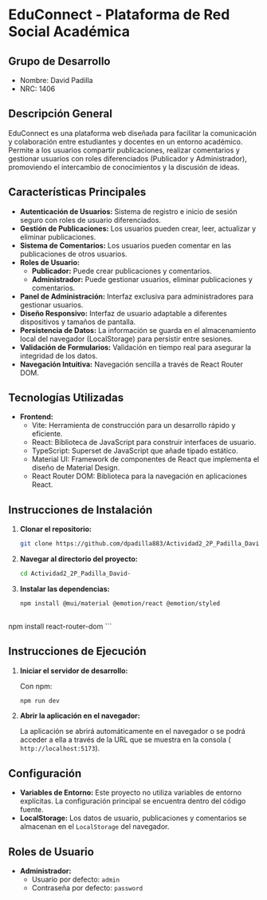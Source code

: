 # EduConnect - Plataforma de Red Social Académica

## Grupo de Desarrollo

*   Nombre: David Padilla
*   NRC: 1406

## Descripción General

EduConnect es una plataforma web diseñada para facilitar la comunicación y colaboración entre estudiantes y docentes en un entorno académico. Permite a los usuarios compartir publicaciones, realizar comentarios y gestionar usuarios con roles diferenciados (Publicador y Administrador), promoviendo el intercambio de conocimientos y la discusión de ideas.

## Características Principales

*   **Autenticación de Usuarios:** Sistema de registro e inicio de sesión seguro con roles de usuario diferenciados.
*   **Gestión de Publicaciones:**  Los usuarios pueden crear, leer, actualizar y eliminar publicaciones.
*   **Sistema de Comentarios:**  Los usuarios pueden comentar en las publicaciones de otros usuarios.
*   **Roles de Usuario:**
    *   **Publicador:** Puede crear publicaciones y comentarios.
    *   **Administrador:**  Puede gestionar usuarios, eliminar publicaciones y comentarios.
*   **Panel de Administración:**  Interfaz exclusiva para administradores para gestionar usuarios.
*   **Diseño Responsivo:**  Interfaz de usuario adaptable a diferentes dispositivos y tamaños de pantalla.
*   **Persistencia de Datos:**  La información se guarda en el almacenamiento local del navegador (LocalStorage) para persistir entre sesiones.
*   **Validación de Formularios:**  Validación en tiempo real para asegurar la integridad de los datos.
*   **Navegación Intuitiva:**  Navegación sencilla a través de React Router DOM.

## Tecnologías Utilizadas

*   **Frontend:**
    *   Vite:  Herramienta de construcción para un desarrollo rápido y eficiente.
    *   React:  Biblioteca de JavaScript para construir interfaces de usuario.
    *   TypeScript:  Superset de JavaScript que añade tipado estático.
    *   Material UI:  Framework de componentes de React que implementa el diseño de Material Design.
    *   React Router DOM:  Biblioteca para la navegación en aplicaciones React.

## Instrucciones de Instalación

1.  **Clonar el repositorio:**

    ```bash
    git clone https://github.com/dpadilla883/Actividad2_2P_Padilla_David-.git
    ```

2.  **Navegar al directorio del proyecto:**

    ```bash
    cd Actividad2_2P_Padilla_David-
    ```

3.  **Instalar las dependencias:**

       ```bash
    npm install @mui/material @emotion/react @emotion/styled
           
   npm install react-router-dom
    ```

## Instrucciones de Ejecución

1.  **Iniciar el servidor de desarrollo:**

    Con npm:

    ```bash
    npm run dev
    ```

2.  **Abrir la aplicación en el navegador:**

    La aplicación se abrirá automáticamente en el navegador o se podrá acceder a ella a través de la URL que se muestra en la consola ( `http://localhost:5173`).

## Configuración

*   **Variables de Entorno:** Este proyecto no utiliza variables de entorno explícitas. La configuración principal se encuentra dentro del código fuente.
*   **LocalStorage:** Los datos de usuario, publicaciones y comentarios se almacenan en el `LocalStorage` del navegador.

## Roles de Usuario

*   **Administrador:**
    *   Usuario por defecto: `admin`
    *   Contraseña por defecto: `password`

